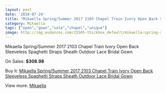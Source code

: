 ```yaml
---
layout: post
date: '2018-07-24'
title: "Mikaella Spring/Summer 2017 2103 Chapel Train Ivory Open Back Sleeveless Spaghetti Straps Sheath Outdoor Lace Bridal Gown"
category: Mikaella
tags: ["open","gown","sale","chapel","unique"]
image: http://img.eudances.com/21565-thickbox_default/mikaella-spring-summer-2017-2103-chapel-train-ivory-open-back-sleeveless-spaghetti-straps-sheath-outdoor-lace-bridal-gown.jpg
---
```

Mikaella Spring/Summer 2017 2103 Chapel Train Ivory Open Back Sleeveless Spaghetti Straps Sheath Outdoor Lace Bridal Gown

On Sales: **$308.98**
<a href="https://www.eudances.com/en/mikaella/6623-mikaella-spring-summer-2017-2103-chapel-train-ivory-open-back-sleeveless-spaghetti-straps-sheath-outdoor-lace-bridal-gown.html"><amp-img layout="responsive" width="600" height="600" src="//img.eudances.com/21565-thickbox_default/mikaella-spring-summer-2017-2103-chapel-train-ivory-open-back-sleeveless-spaghetti-straps-sheath-outdoor-lace-bridal-gown.jpg" alt="Mikaella Spring/Summer 2017 2103 Chapel Train Ivory Open Back Sleeveless Spaghetti Straps Sheath Outdoor Lace Bridal Gown 0" /></a>
<a href="https://www.eudances.com/en/mikaella/6623-mikaella-spring-summer-2017-2103-chapel-train-ivory-open-back-sleeveless-spaghetti-straps-sheath-outdoor-lace-bridal-gown.html"><amp-img layout="responsive" width="600" height="600" src="//img.eudances.com/21569-thickbox_default/mikaella-spring-summer-2017-2103-chapel-train-ivory-open-back-sleeveless-spaghetti-straps-sheath-outdoor-lace-bridal-gown.jpg" alt="Mikaella Spring/Summer 2017 2103 Chapel Train Ivory Open Back Sleeveless Spaghetti Straps Sheath Outdoor Lace Bridal Gown 1" /></a>
<a href="https://www.eudances.com/en/mikaella/6623-mikaella-spring-summer-2017-2103-chapel-train-ivory-open-back-sleeveless-spaghetti-straps-sheath-outdoor-lace-bridal-gown.html"><amp-img layout="responsive" width="600" height="600" src="//img.eudances.com/21568-thickbox_default/mikaella-spring-summer-2017-2103-chapel-train-ivory-open-back-sleeveless-spaghetti-straps-sheath-outdoor-lace-bridal-gown.jpg" alt="Mikaella Spring/Summer 2017 2103 Chapel Train Ivory Open Back Sleeveless Spaghetti Straps Sheath Outdoor Lace Bridal Gown 2" /></a>
<a href="https://www.eudances.com/en/mikaella/6623-mikaella-spring-summer-2017-2103-chapel-train-ivory-open-back-sleeveless-spaghetti-straps-sheath-outdoor-lace-bridal-gown.html"><amp-img layout="responsive" width="600" height="600" src="//img.eudances.com/21567-thickbox_default/mikaella-spring-summer-2017-2103-chapel-train-ivory-open-back-sleeveless-spaghetti-straps-sheath-outdoor-lace-bridal-gown.jpg" alt="Mikaella Spring/Summer 2017 2103 Chapel Train Ivory Open Back Sleeveless Spaghetti Straps Sheath Outdoor Lace Bridal Gown 3" /></a>
<a href="https://www.eudances.com/en/mikaella/6623-mikaella-spring-summer-2017-2103-chapel-train-ivory-open-back-sleeveless-spaghetti-straps-sheath-outdoor-lace-bridal-gown.html"><amp-img layout="responsive" width="600" height="600" src="//img.eudances.com/21566-thickbox_default/mikaella-spring-summer-2017-2103-chapel-train-ivory-open-back-sleeveless-spaghetti-straps-sheath-outdoor-lace-bridal-gown.jpg" alt="Mikaella Spring/Summer 2017 2103 Chapel Train Ivory Open Back Sleeveless Spaghetti Straps Sheath Outdoor Lace Bridal Gown 4" /></a>

Buy it: [Mikaella Spring/Summer 2017 2103 Chapel Train Ivory Open Back Sleeveless Spaghetti Straps Sheath Outdoor Lace Bridal Gown](https://www.eudances.com/en/mikaella/6623-mikaella-spring-summer-2017-2103-chapel-train-ivory-open-back-sleeveless-spaghetti-straps-sheath-outdoor-lace-bridal-gown.html "Mikaella Spring/Summer 2017 2103 Chapel Train Ivory Open Back Sleeveless Spaghetti Straps Sheath Outdoor Lace Bridal Gown")

View more: [Mikaella](https://www.eudances.com/en/106-mikaella "Mikaella")
